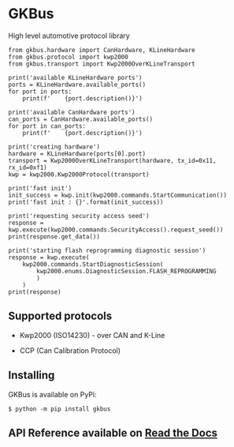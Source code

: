 # GKBus

High level automotive protocol library

```
from gkbus.hardware import CanHardware, KLineHardware
from gkbus.protocol import kwp2000
from gkbus.transport import Kwp2000OverKLineTransport

print('available KLineHardware ports')
ports = KLineHardware.available_ports()
for port in ports:
	print(f'    {port.description()}')

print('available CanHardware ports')
can_ports = CanHardware.available_ports()
for port in can_ports:
	print(f'    {port.description()}')

print('creating hardware')
hardware = KLineHardware(ports[0].port)
transport = Kwp2000OverKLineTransport(hardware, tx_id=0x11, rx_id=0xf1)
kwp = kwp2000.Kwp2000Protocol(transport)
	
print('fast init')
init_success = kwp.init(kwp2000.commands.StartCommunication())
print('fast init : {}'.format(init_success))

print('requesting security access seed')
response = kwp.execute(kwp2000.commands.SecurityAccess().request_seed())
print(response.get_data())

print('starting flash reprogramming diagnostic session')
response = kwp.execute(
	kwp2000.commands.StartDiagnosticSession(
		kwp2000.enums.DiagnosticSession.FLASH_REPROGRAMMING
		)
	)
print(response)
```

## Supported protocols

- Kwp2000 (ISO14230) - over CAN and K-Line

- CCP (Can Calibration Protocol)

## Installing 

GKBus is available on PyPi:

```console
$ python -m pip install gkbus
```

## API Reference available on [Read the Docs](https://gkbus.readthedocs.io)

